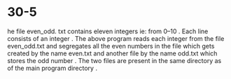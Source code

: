 # 30-5
he file even_odd.
txt contains eleven integers ie: from 0–10 .
Each line consists of an integer . 
The above program reads each integer from the file even_odd.txt and segregates all the even numbers in the file which gets created by the name even.txt and another file by the name odd.txt which stores the odd number . The two files are present in the same directory as of the main program directory .
